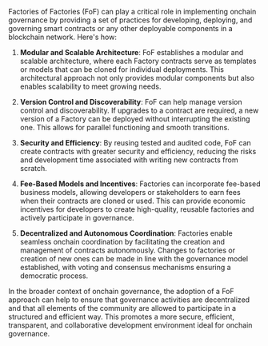 Factories of Factories (FoF) can play a critical role in implementing onchain governance by providing a set of practices for developing, deploying, and governing smart contracts or any other deployable components in a blockchain network. Here's how:

1. **Modular and Scalable Architecture**: FoF establishes a modular and scalable architecture, where each Factory contracts serve as templates or models that can be cloned for individual deployments. This architectural approach not only provides modular components but also enables scalability to meet growing needs.

2. **Version Control and Discoverability**: FoF can help manage version control and discoverability. If upgrades to a contract are required, a new version of a Factory can be deployed without interrupting the existing one. This allows for parallel functioning and smooth transitions. 

3. **Security and Efficiency**: By reusing tested and audited code, FoF can create contracts with greater security and efficiency, reducing the risks and development time associated with writing new contracts from scratch. 

4. **Fee-Based Models and Incentives**: Factories can incorporate fee-based business models, allowing developers or stakeholders to earn fees when their contracts are cloned or used. This can provide economic incentives for developers to create high-quality, reusable factories and actively participate in governance.

5. **Decentralized and Autonomous Coordination**: Factories enable seamless onchain coordination by facilitating the creation and management of contracts autonomously. Changes to factories or creation of new ones can be made in line with the governance model established, with voting and consensus mechanisms ensuring a democratic process.

In the broader context of onchain governance, the adoption of a FoF approach can help to ensure that governance activities are decentralized and that all elements of the community are allowed to participate in a structured and efficient way. This promotes a more secure, efficient, transparent, and collaborative development environment ideal for onchain governance.